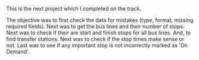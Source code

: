 This is the next project which I completed on the track.

The objective was to first check the data for mistakes (type, format, missing required fields).
Next was to get the bus lines and their number of stops.
Next was to check if their are start and finish stops for all bus lines. And, to find transfer stations.
Next was to check if the stop times make sense or not.
Last was to see if any important stop is not incorrectly marked as 'On Demand'.
